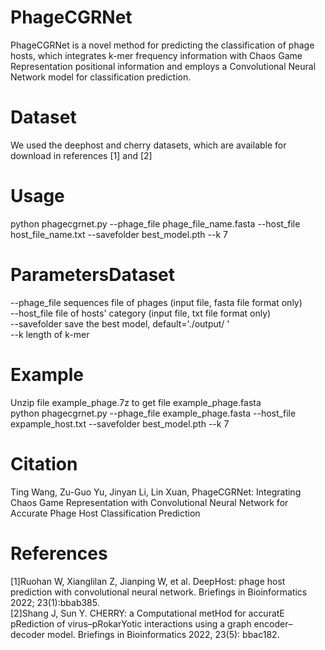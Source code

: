 # PhageCGRNet
PhageCGRNet is a novel method for predicting the classification of phage hosts, which integrates k-mer frequency information with Chaos Game Representation positional information and employs a Convolutional Neural Network model for classification prediction.
# Dataset
We used the deephost and cherry datasets, which are available for download in references [1] and [2] 
# Usage
python phagecgrnet.py --phage_file phage_file_name.fasta --host_file host_file_name.txt --savefolder best_model.pth --k 7
# ParametersDataset
--phage_file sequences file of phages (input file, fasta file format only)  
--host_file  file of hosts' category (input file, txt file format only)  
--savefolder save the best model, default='./output/ '  
--k  length of k-mer  

# Example
Unzip file example_phage.7z to get file example_phage.fasta  
python phagecgrnet.py --phage_file example_phage.fasta --host_file expample_host.txt --savefolder best_model.pth --k 7
# Citation
Ting Wang, Zu-Guo Yu, Jinyan Li, Lin Xuan, PhageCGRNet: Integrating Chaos Game Representation with Convolutional Neural Network for Accurate Phage Host Classification Prediction
# References
[1]Ruohan W, Xianglilan Z, Jianping W, et al. DeepHost: phage host prediction with convolutional neural network. Briefings in Bioinformatics 2022; 23(1):bbab385.  
[2]Shang J, Sun Y. CHERRY: a Computational metHod for accuratE pRediction of virus–pRokarYotic interactions using a graph encoder–decoder model. Briefings in Bioinformatics 2022, 23(5): bbac182.
